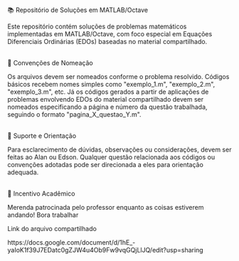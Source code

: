 <p>📚 Repositório de Soluções em MATLAB/Octave</p>
Este repositório contém soluções de problemas matemáticos implementadas em MATLAB/Octave, com foco especial em Equações Diferenciais Ordinárias (EDOs) baseadas no material compartilhado.
<br>
<br>
<p>📁 Convenções de Nomeação</p>
Os arquivos devem ser nomeados conforme o problema resolvido. Códigos básicos recebem nomes simples como "exemplo_1.m", "exemplo_2.m", "exemplo_3.m", etc. Já os códigos gerados a partir de aplicações de problemas envolvendo EDOs do material compartilhado devem ser nomeados especificando a página e número da questão trabalhada, seguindo o formato "pagina_X_questao_Y.m".
<br>
<br>
<p>👥 Suporte e Orientação</p>
Para esclarecimento de dúvidas, observações ou considerações, devem ser feitas ao Alan ou Edson. Qualquer questão relacionada aos códigos ou convenções adotadas pode ser direcionada a eles para orientação adequada.
<br>
<br>
<p>🎯 Incentivo Acadêmico</p>
Merenda patrocinada pelo professor enquanto as coisas estiverem andando! Bora trabalhar

<BR>
<p>Link do arquivo compartilhado</p>
https://docs.google.com/document/d/1hE_-yaIoK1f39J7EDatc0gZJW4u4Ob9Fw9vqGQjLlJQ/edit?usp=sharing


